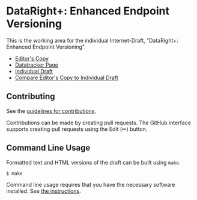# DataRight+: Enhanced Endpoint Versioning

This is the working area for the individual Internet-Draft, "DataRight+: Enhanced Endpoint Versioning".

* [Editor's Copy](https://datarightplus.github.io/datarightplus-enhanced-versioning/#go.draft-authors-datarightplus-enhanced-versioning.html)
* [Datatracker Page](https://datatracker.ietf.org/doc/draft-authors-datarightplus-enhanced-versioning)
* [Individual Draft](https://datatracker.ietf.org/doc/html/draft-authors-datarightplus-enhanced-versioning)
* [Compare Editor's Copy to Individual Draft](https://datarightplus.github.io/datarightplus-enhanced-versioning/#go.draft-authors-datarightplus-enhanced-versioning.diff)


## Contributing

See the
[guidelines for contributions](https://github.com/datarightplus/datarightplus-enhanced-versioning/blob/main/CONTRIBUTING.md).

Contributions can be made by creating pull requests.
The GitHub interface supports creating pull requests using the Edit (✏) button.


## Command Line Usage

Formatted text and HTML versions of the draft can be built using `make`.

```sh
$ make
```

Command line usage requires that you have the necessary software installed.  See
[the instructions](https://github.com/martinthomson/i-d-template/blob/main/doc/SETUP.md).

